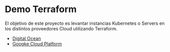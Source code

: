# Demo Terraform 

El objetivo de este proyecto es levantar instancias Kubernetes o Servers en los distintos proveedores Cloud utilizando Terraform.

* [Digital Ocean](/digitalocean)
* [Googke Cloud Platform](/gke)
